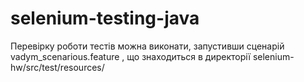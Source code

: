 # selenium-testing-java

Перевірку роботи тестів можна виконати, запустивши сценарій vadym_scenarious.feature , 
що знаходиться в директорії selenium-hw/src/test/resources/
